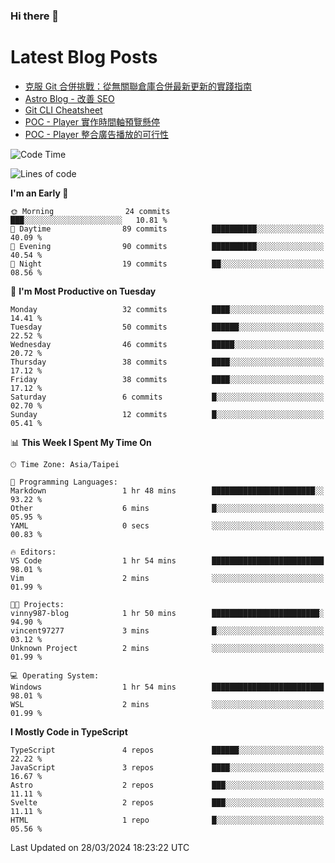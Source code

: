 ### Hi there 👋

# Latest Blog Posts
<!-- BLOG-POST-LIST:START -->
- [克服 Git 合併挑戰：從無關聯倉庫合併最新更新的實踐指南](https://blog.vinny987.xyz/blog/2024/overcoming-git-merge-challenges-a-practical-guide-to-merging-updates-from-unrelated-repositories/)
- [Astro Blog - 改善 SEO](https://blog.vinny987.xyz/blog/2024/astro-blog-enhance-seo/)
- [Git CLI Cheatsheet](https://blog.vinny987.xyz/blog/2024/git-cli-cheatsheet/)
- [POC - Player 實作時間軸預覽懸停](https://blog.vinny987.xyz/blog/2024/poc-player-implementation-of-timeline-preview-on-hover/)
- [POC - Player 整合廣告播放的可行性](https://blog.vinny987.xyz/blog/2024/poc-player-feasibility-of-integrating-ad-playback/)
<!-- BLOG-POST-LIST:END -->

<!--START_SECTION:waka-->
![Code Time](http://img.shields.io/badge/Code%20Time-3%20hrs%2058%20mins-blue)

![Lines of code](https://img.shields.io/badge/From%20Hello%20World%20I%27ve%20Written-410.7%20thousand%20lines%20of%20code-blue)

**I'm an Early 🐤** 

```text
🌞 Morning                24 commits          ███░░░░░░░░░░░░░░░░░░░░░░   10.81 % 
🌆 Daytime                89 commits          ██████████░░░░░░░░░░░░░░░   40.09 % 
🌃 Evening                90 commits          ██████████░░░░░░░░░░░░░░░   40.54 % 
🌙 Night                  19 commits          ██░░░░░░░░░░░░░░░░░░░░░░░   08.56 % 
```
📅 **I'm Most Productive on Tuesday** 

```text
Monday                   32 commits          ████░░░░░░░░░░░░░░░░░░░░░   14.41 % 
Tuesday                  50 commits          ██████░░░░░░░░░░░░░░░░░░░   22.52 % 
Wednesday                46 commits          █████░░░░░░░░░░░░░░░░░░░░   20.72 % 
Thursday                 38 commits          ████░░░░░░░░░░░░░░░░░░░░░   17.12 % 
Friday                   38 commits          ████░░░░░░░░░░░░░░░░░░░░░   17.12 % 
Saturday                 6 commits           █░░░░░░░░░░░░░░░░░░░░░░░░   02.70 % 
Sunday                   12 commits          █░░░░░░░░░░░░░░░░░░░░░░░░   05.41 % 
```


📊 **This Week I Spent My Time On** 

```text
🕑︎ Time Zone: Asia/Taipei

💬 Programming Languages: 
Markdown                 1 hr 48 mins        ███████████████████████░░   93.22 % 
Other                    6 mins              █░░░░░░░░░░░░░░░░░░░░░░░░   05.95 % 
YAML                     0 secs              ░░░░░░░░░░░░░░░░░░░░░░░░░   00.83 % 

🔥 Editors: 
VS Code                  1 hr 54 mins        █████████████████████████   98.01 % 
Vim                      2 mins              ░░░░░░░░░░░░░░░░░░░░░░░░░   01.99 % 

🐱‍💻 Projects: 
vinny987-blog            1 hr 50 mins        ████████████████████████░   94.90 % 
vincent97277             3 mins              █░░░░░░░░░░░░░░░░░░░░░░░░   03.12 % 
Unknown Project          2 mins              ░░░░░░░░░░░░░░░░░░░░░░░░░   01.99 % 

💻 Operating System: 
Windows                  1 hr 54 mins        █████████████████████████   98.01 % 
WSL                      2 mins              ░░░░░░░░░░░░░░░░░░░░░░░░░   01.99 % 
```

**I Mostly Code in TypeScript** 

```text
TypeScript               4 repos             ██████░░░░░░░░░░░░░░░░░░░   22.22 % 
JavaScript               3 repos             ████░░░░░░░░░░░░░░░░░░░░░   16.67 % 
Astro                    2 repos             ███░░░░░░░░░░░░░░░░░░░░░░   11.11 % 
Svelte                   2 repos             ███░░░░░░░░░░░░░░░░░░░░░░   11.11 % 
HTML                     1 repo              █░░░░░░░░░░░░░░░░░░░░░░░░   05.56 % 
```




 Last Updated on 28/03/2024 18:23:22 UTC
<!--END_SECTION:waka-->

<!--
**vincent97277/vincent97277** is a ✨ _special_ ✨ repository because its `README.md` (this file) appears on your GitHub profile.

Here are some ideas to get you started:

- 🔭 I’m currently working on ...
- 🌱 I’m currently learning ...
- 👯 I’m looking to collaborate on ...
- 🤔 I’m looking for help with ...
- 💬 Ask me about ...
- 📫 How to reach me: ...
- 😄 Pronouns: ...
- ⚡ Fun fact: ...
-->
